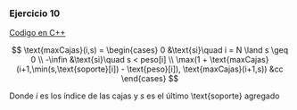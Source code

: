 ### Ejercicio 10

[Codigo en C++](../../Codigo/Ej_10.cpp)

$$
\text{maxCajas}(i,s) = \begin{cases}
0 &\text{si}\quad i = N \land s \geq 0 \\
-\infin &\text{si}\quad  s < peso[i] \\
\max(1 + \text{maxCajas}(i+1,\min(s,\text{soporte}[i]) - \text{peso}[i]), \text{maxCajas}(i+1,s)) &cc
\end{cases}
$$

Donde $i$ es los índice de las cajas y $s$ es el último \text{soporte} agregado